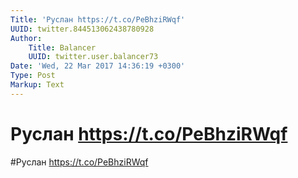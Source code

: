 ```yaml
---
Title: 'Руслан https://t.co/PeBhziRWqf'
UUID: twitter.844513062438780928
Author:
    Title: Balancer
    UUID: twitter.user.balancer73
Date: 'Wed, 22 Mar 2017 14:36:19 +0300'
Type: Post
Markup: Text
---
```


# Руслан https://t.co/PeBhziRWqf

#Руслан https://t.co/PeBhziRWqf